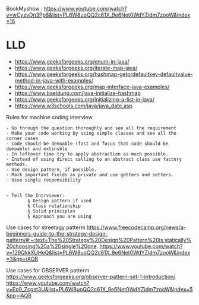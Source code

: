 BookMyshow : 
https://www.youtube.com/watch?v=wCyzvDn3Pp8&list=PL6W8uoQQ2c61X_9e6Net0WdYZidm7zooW&index=16


# LLD
- https://www.geeksforgeeks.org/enum-in-java/
- https://www.geeksforgeeks.org/iterate-map-java/
- https://www.geeksforgeeks.org/hashmap-getordefaultkey-defaultvalue-method-in-java-with-examples/
- https://www.geeksforgeeks.org/map-interface-java-examples/
- https://www.baeldung.com/java-initialize-hashmap
- https://www.geeksforgeeks.org/initializing-a-list-in-java/
- https://www.w3schools.com/java/java_date.asp

Rules for machine coding interview

	- Go through the question thoroughly and see all the requirement
	- Make your code working by using simple classes and see all the corner cases
	- Code should be demoable (fast and focus that code should be demoable) and extinsble
	- In leftover time try to apply abstraction as much possible.
	- Instead of using direct calling to an abstract class use factory methods.
	- Use design pattern, if possible.
	- Mark important fields as private and use getters and setters.
	- Usse single responsibility
	

	- Tell the Intrviewer:
			§ Design pattern if used
			§ Class relationship
			§ Solid principles
			§ Approach you are using




Use cases for streetagy patterm https://www.freecodecamp.org/news/a-beginners-guide-to-the-strategy-design-pattern/#:~:text=The%20Strategy%20Design%20Pattern%20is,statically%20choosing%20a%20single%20one. https://www.youtube.com/watch?v=129QkkXUHeQ&list=PL6W8uoQQ2c61X_9e6Net0WdYZidm7zooW&index=3&pp=iAQB

Use cases for OBSERVER patterm https://www.geeksforgeeks.org/observer-pattern-set-1-introduction/
https://www.youtube.com/watch?v=Ep9_Zcgst3U&list=PL6W8uoQQ2c61X_9e6Net0WdYZidm7zooW&index=5&pp=iAQB
